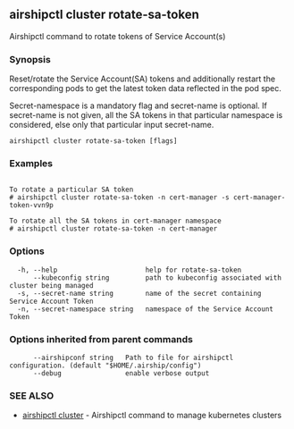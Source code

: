## airshipctl cluster rotate-sa-token

Airshipctl command to rotate tokens of Service Account(s)

### Synopsis

Reset/rotate the Service Account(SA) tokens and additionally restart the corresponding pods to get the latest
token data reflected in the pod spec.

Secret-namespace is a mandatory flag and secret-name is optional. If secret-name is not given, all the SA tokens
in that particular namespace is considered, else only that particular input secret-name.


```
airshipctl cluster rotate-sa-token [flags]
```

### Examples

```

To rotate a particular SA token
# airshipctl cluster rotate-sa-token -n cert-manager -s cert-manager-token-vvn9p

To rotate all the SA tokens in cert-manager namespace
# airshipctl cluster rotate-sa-token -n cert-manager

```

### Options

```
  -h, --help                      help for rotate-sa-token
      --kubeconfig string         path to kubeconfig associated with cluster being managed
  -s, --secret-name string        name of the secret containing Service Account Token
  -n, --secret-namespace string   namespace of the Service Account Token
```

### Options inherited from parent commands

```
      --airshipconf string   Path to file for airshipctl configuration. (default "$HOME/.airship/config")
      --debug                enable verbose output
```

### SEE ALSO

* [airshipctl cluster](airshipctl_cluster.md)	 - Airshipctl command to manage kubernetes clusters

